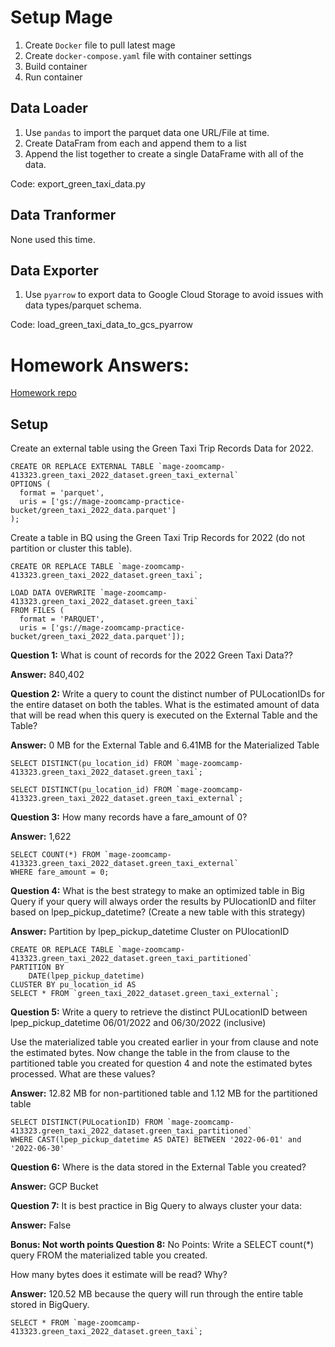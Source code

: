 # Setup Mage
1. Create `Docker` file to pull latest mage
2. Create `docker-compose.yaml` file with container settings
3. Build container
4. Run container

## Data Loader

1. Use `pandas` to import the parquet data one URL/File at time.
2. Create DataFram from each and append them to a list
3. Append the list together to create a single DataFrame with all of the data.

Code: export_green_taxi_data.py 

## Data Tranformer

None used this time.

## Data Exporter 

1. Use `pyarrow` to export data to Google Cloud Storage to avoid issues with data types/parquet schema.

Code: load_green_taxi_data_to_gcs_pyarrow

# Homework Answers:
[Homework repo](https://github.com/DataTalksClub/data-engineering-zoomcamp/blob/main/cohorts/2024/03-data-warehouse/homework.md)

## Setup
Create an external table using the Green Taxi Trip Records Data for 2022.
```
CREATE OR REPLACE EXTERNAL TABLE `mage-zoomcamp-413323.green_taxi_2022_dataset.green_taxi_external` 
OPTIONS (
  format = 'parquet',
  uris = ['gs://mage-zoomcamp-practice-bucket/green_taxi_2022_data.parquet']
);
```
Create a table in BQ using the Green Taxi Trip Records for 2022 (do not partition or cluster this table).
```
CREATE OR REPLACE TABLE `mage-zoomcamp-413323.green_taxi_2022_dataset.green_taxi`;

LOAD DATA OVERWRITE `mage-zoomcamp-413323.green_taxi_2022_dataset.green_taxi`
FROM FILES (
  format = 'PARQUET',
  uris = ['gs://mage-zoomcamp-practice-bucket/green_taxi_2022_data.parquet']);
```

**Question 1:** What is count of records for the 2022 Green Taxi Data??

**Answer:** 840,402

**Question 2:** Write a query to count the distinct number of PULocationIDs for the entire dataset on both the tables. What is the estimated amount of data that will be read when this query is executed on the External Table and the Table?

**Answer:** 0 MB for the External Table and 6.41MB for the Materialized Table

```
SELECT DISTINCT(pu_location_id) FROM `mage-zoomcamp-413323.green_taxi_2022_dataset.green_taxi`;

SELECT DISTINCT(pu_location_id) FROM `mage-zoomcamp-413323.green_taxi_2022_dataset.green_taxi_external`;
```

**Question 3:** How many records have a fare_amount of 0?

**Answer:** 1,622

```
SELECT COUNT(*) FROM `mage-zoomcamp-413323.green_taxi_2022_dataset.green_taxi_external`
WHERE fare_amount = 0;
```

**Question 4:** What is the best strategy to make an optimized table in Big Query if your query will always order the results by PUlocationID and filter based on lpep_pickup_datetime? (Create a new table with this strategy)

**Answer:** Partition by lpep_pickup_datetime Cluster on PUlocationID

```
CREATE OR REPLACE TABLE `mage-zoomcamp-413323.green_taxi_2022_dataset.green_taxi_partitioned`
PARTITION BY
    DATE(lpep_pickup_datetime)
CLUSTER BY pu_location_id AS
SELECT * FROM `green_taxi_2022_dataset.green_taxi_external`;
```
**Question 5:** Write a query to retrieve the distinct PULocationID between lpep_pickup_datetime 06/01/2022 and 06/30/2022 (inclusive)

Use the materialized table you created earlier in your from clause and note the estimated bytes. Now change the table in the from clause to the partitioned table you created for question 4 and note the estimated bytes processed. What are these values?

**Answer:** 12.82 MB for non-partitioned table and 1.12 MB for the partitioned table

```
SELECT DISTINCT(PULocationID) FROM `mage-zoomcamp-413323.green_taxi_2022_dataset.green_taxi_partitioned`
WHERE CAST(lpep_pickup_datetime AS DATE) BETWEEN '2022-06-01' and '2022-06-30'
```

**Question 6:** Where is the data stored in the External Table you created?

**Answer:** GCP Bucket

**Question 7:** It is best practice in Big Query to always cluster your data:

**Answer:** False

**Bonus: Not worth points Question 8:** 
No Points: Write a SELECT count(*) query FROM the materialized table you created. 

How many bytes does it estimate will be read? Why?

**Answer:** 120.52 MB because the query will run through the entire table stored in BigQuery.

```
SELECT * FROM `mage-zoomcamp-413323.green_taxi_2022_dataset.green_taxi`;
```
